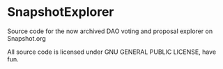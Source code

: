 # SnapshotExplorer

Source code for the now archived DAO voting and proposal explorer on Snapshot.org

All source code is licensed under GNU GENERAL PUBLIC LICENSE, have fun.
